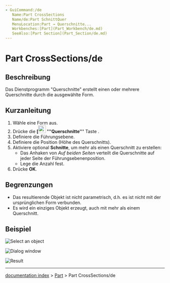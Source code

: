 ```yaml
---
- GuiCommand:/de
   Name:Part CrossSections
   Name/de:Part SchnittQuer
   MenuLocation:Part → Querschnitte...
   Workbenches:[Part](Part_Workbench/de.md)
   SeeAlso:[Part Section](Part_Section/de.md)
---
```


# Part CrossSections/de


</div>

## Beschreibung

Das Dienstprogramm \"Querschnitte\" erstellt einen oder mehrere Querschnitte durch die ausgewählte Form.

## Kurzanleitung

1.  Wähle eine Form aus.
2.  Drücke die **[<img src=images/Part_SectionCross.png style="width:24px"> '''Querschnitte'''** Taste .
3.  Definiere die Führungsebene.
4.  Definiere die Position (Höhe des Querschnitts).
5.  Aktiviere optional **Schnitte**, um mehr als einen Querschnitt zu erstellen:
    -   Das Anhaken von *Auf beiden Seiten* verteilt die Querschnitte auf jeder Seite der Führungsebenenposition.
    -   Lege die Anzahl fest.
6.  Drücke **OK**.

## Begrenzungen

-   Das resultierende Objekt ist nicht parametrisch, d.h. es ist nicht mit der ursprünglichen Form verbunden.
-   Es wird ein einziges Objekt erzeugt, auch mit mehr als einem Querschnitt.

## Beispiel

![Select an object](images/SectionCross1.png )

![Dialog window](images/SectionCross2.png )

![Result](images/SectionCross3.png )


<div class="mw-translate-fuzzy">





</div>

---
[documentation index](../README.md) > [Part](Part_Workbench.md) > Part CrossSections/de
